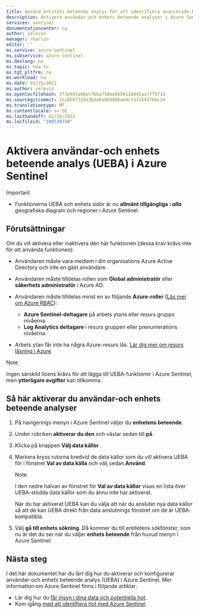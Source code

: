 ```yaml
---
title: Använd entitets beteende analys för att identifiera avancerade hot | Microsoft Docs
description: Aktivera användar-och enhets beteende analyser i Azure Sentinel och konfigurera data källor
services: sentinel
documentationcenter: na
author: yelevin
manager: rkarlin
editor: ''
ms.service: azure-sentinel
ms.subservice: azure-sentinel
ms.devlang: na
ms.topic: how-to
ms.tgt_pltfrm: na
ms.workload: na
ms.date: 01/25/2021
ms.author: yelevin
ms.openlocfilehash: 3f3e945a00ec7bba75deebb56118d45aa7ff571d
ms.sourcegitcommit: 7ec45b7325e36debadb960bae4cf33164176bc24
ms.translationtype: MT
ms.contentlocale: sv-SE
ms.lasthandoff: 02/16/2021
ms.locfileid: "100530730"
---
```

# <a name="enable-user-and-entity-behavior-analytics-ueba-in-azure-sentinel"></a>Aktivera användar-och enhets beteende analys (UEBA) i Azure Sentinel 

> [!IMPORTANT]
>
> - Funktionerna UEBA och enhets sidor är nu **allmänt tillgängliga** i **_alla_** geografiska diagram och regioner i Azure Sentinel.

## <a name="prerequisites"></a>Förutsättningar

Om du vill aktivera eller inaktivera den här funktionen (dessa krav krävs inte för att använda funktionen):

- Användaren måste vara medlem i din organisations Azure Active Directory och inte en gäst användare.

- Användaren måste tilldelas rollen som **Global administratör** eller **säkerhets administratör** i Azure AD.

- Användaren måste tilldelas minst en av följande **Azure-roller** ([Läs mer om Azure RBAC](roles.md)):
    - **Azure Sentinel-deltagare** på arbets ytans eller resurs grupps nivåerna.
    - **Log Analytics deltagare** i resurs gruppen eller prenumerations nivåerna.

- Arbets ytan får inte ha några Azure-resurs lås. [Lär dig mer om resurs låsning i Azure](../azure-resource-manager/management/lock-resources.md).

> [!NOTE]
> Ingen särskild licens krävs för att lägga till UEBA-funktioner i Azure Sentinel, men **ytterligare avgifter** kan tillkomma.

## <a name="how-to-enable-user-and-entity-behavior-analytics"></a>Så här aktiverar du användar-och enhets beteende analyser

1. På navigerings menyn i Azure Sentinel väljer du **enhetens beteende**.

1. Under rubriken **aktiverar du den** och växlar sedan till **på**.

1. Klicka på knappen **Välj data källor** .

1. Markera kryss rutorna bredvid de data källor som du vill aktivera UEBA för i fönstret **Val av data källa** och välj sedan **Använd**.

    > [!NOTE]
    >
    > I den nedre halvan av fönstret för **Val av data källor** visas en lista över UEBA-stödda data källor som du ännu inte har aktiverat. 
    >
    > När du har aktiverat UEBA kan du välja att när du ansluter nya data källor så att de kan UEBA direkt från data anslutnings fönstret om de är UEBA-kompatibla.

1. Välj **gå till enhets sökning**. Då kommer du till entitetens sökfönster, som nu är det du ser när du väljer **enhets beteende** från huvud menyn i Azure Sentinel.

## <a name="next-steps"></a>Nästa steg
I det här dokumentet har du lärt dig hur du aktiverar och konfigurerar användar-och enhets beteende analys (UEBA) i Azure Sentinel. Mer information om Azure Sentinel finns i följande artiklar:
- Lär dig hur du [får insyn i dina data och potentiella hot](quickstart-get-visibility.md).
- Kom igång [med att identifiera hot med Azure Sentinel](tutorial-detect-threats-built-in.md).
